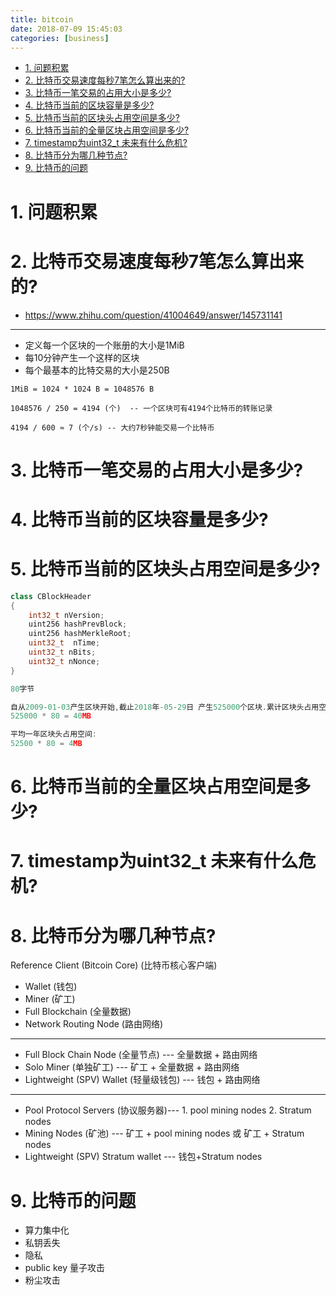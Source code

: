 ```yaml
---
title: bitcoin
date: 2018-07-09 15:45:03
categories: [business]
---
```



<!-- TOC -->

- [1. 问题积累](#1-问题积累)
- [2. 比特币交易速度每秒7笔怎么算出来的?](#2-比特币交易速度每秒7笔怎么算出来的)
- [3. 比特币一笔交易的占用大小是多少?](#3-比特币一笔交易的占用大小是多少)
- [4. 比特币当前的区块容量是多少?](#4-比特币当前的区块容量是多少)
- [5. 比特币当前的区块头占用空间是多少?](#5-比特币当前的区块头占用空间是多少)
- [6. 比特币当前的全量区块占用空间是多少?](#6-比特币当前的全量区块占用空间是多少)
- [7. timestamp为uint32_t 未来有什么危机?](#7-timestamp为uint32_t-未来有什么危机)
- [8. 比特币分为哪几种节点?](#8-比特币分为哪几种节点)
- [9. 比特币的问题](#9-比特币的问题)

<!-- /TOC -->


<a id="markdown-1-问题积累" name="1-问题积累"></a>
# 1. 问题积累


<a id="markdown-2-比特币交易速度每秒7笔怎么算出来的" name="2-比特币交易速度每秒7笔怎么算出来的"></a>
# 2. 比特币交易速度每秒7笔怎么算出来的?

* https://www.zhihu.com/question/41004649/answer/145731141

---
* 定义每一个区块的一个账册的大小是1MiB
* 每10分钟产生一个这样的区块
* 每个最基本的比特交易的大小是250B

```
1MiB = 1024 * 1024 B = 1048576 B

1048576 / 250 = 4194 (个)  -- 一个区块可有4194个比特币的转账记录

4194 / 600 ≈ 7 (个/s) -- 大约7秒钟能交易一个比特币
```

<a id="markdown-3-比特币一笔交易的占用大小是多少" name="3-比特币一笔交易的占用大小是多少"></a>
# 3. 比特币一笔交易的占用大小是多少?

<a id="markdown-4-比特币当前的区块容量是多少" name="4-比特币当前的区块容量是多少"></a>
# 4. 比特币当前的区块容量是多少? 

<a id="markdown-5-比特币当前的区块头占用空间是多少" name="5-比特币当前的区块头占用空间是多少"></a>
# 5. 比特币当前的区块头占用空间是多少?

```c++
class CBlockHeader
{
    int32_t nVersion;
    uint256 hashPrevBlock;
    uint256 hashMerkleRoot;
    uint32_t  nTime;
    uint32_t nBits;
    uint32_t nNonce;
}

80字节

自从2009-01-03产生区块开始,截止2018年-05-29日 产生525000个区块.累计区块头占用空间:
525000 * 80 = 40MB

平均一年区块头占用空间:
52500 * 80 = 4MB
```

<a id="markdown-6-比特币当前的全量区块占用空间是多少" name="6-比特币当前的全量区块占用空间是多少"></a>
# 6. 比特币当前的全量区块占用空间是多少?

<a id="markdown-7-timestamp为uint32_t-未来有什么危机" name="7-timestamp为uint32_t-未来有什么危机"></a>
# 7. timestamp为uint32_t 未来有什么危机?

<a id="markdown-8-比特币分为哪几种节点" name="8-比特币分为哪几种节点"></a>
# 8. 比特币分为哪几种节点?


Reference Client (Bitcoin Core) (比特币核心客户端)
* Wallet (钱包)
* Miner (矿工)
* Full Blockchain (全量数据)
* Network Routing Node (路由网络)

---

* Full Block Chain Node (全量节点) --- 全量数据 +  路由网络
* Solo Miner (单独矿工) --- 矿工 + 全量数据 + 路由网络
* Lightweight (SPV) Wallet (轻量级钱包) --- 钱包 + 路由网络

---
* Pool Protocol Servers (协议服务器)--- 1. pool mining nodes 2. Stratum nodes
* Mining Nodes (矿池) --- 矿工 + pool mining nodes 或 矿工 + Stratum nodes
* Lightweight (SPV) Stratum wallet --- 钱包+Stratum nodes

<a id="markdown-9-比特币的问题" name="9-比特币的问题"></a>
# 9. 比特币的问题

* 算力集中化
* 私钥丢失
* 隐私
* public key 量子攻击
* 粉尘攻击

